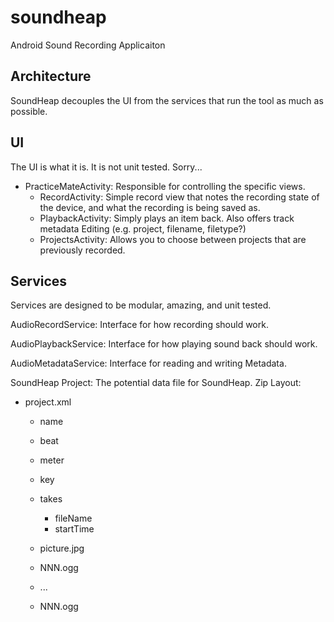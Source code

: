 soundheap
=========

Android Sound Recording Applicaiton

Architecture
------------

SoundHeap decouples the UI from the services that run the tool as much as possible.

UI
--
The UI is what it is. It is not unit tested. Sorry...

- PracticeMateActivity: Responsible for controlling the specific views.
	- RecordActivity: 	Simple record view that notes the recording state of the
	    				device, and what the recording is being saved as.
	- PlaybackActivity:	Simply plays an item back. Also offers track metadata
						Editing (e.g. project, filename, filetype?)
	- ProjectsActivity: Allows you to choose between projects that are
						previously recorded.
						
Services
--------

Services are designed to be modular, amazing, and unit tested.

AudioRecordService: Interface for how recording should work.

AudioPlaybackService: Interface for how playing sound back should work.

AudioMetadataService: Interface for reading and writing Metadata.

SoundHeap Project: The potential data file for SoundHeap.
Zip Layout:
- project.xml
    - name
    - beat
    - meter
    - key
    - takes
        - fileName
        - startTime

  - picture.jpg
  - NNN.ogg
  - ...
  - NNN.ogg
  
